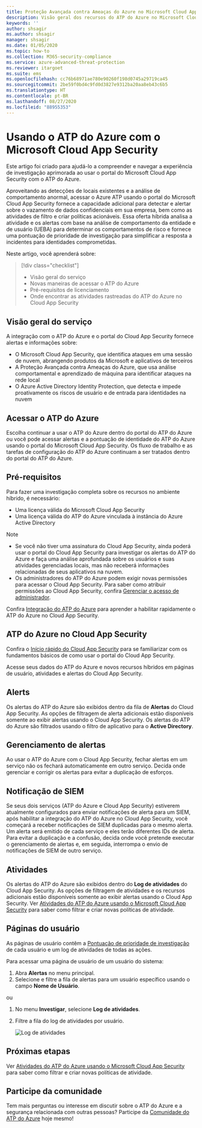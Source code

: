 ```yaml
---
title: Proteção Avançada contra Ameaças do Azure no Microsoft Cloud App Security
description: Visão geral dos recursos do ATP do Azure no Microsoft Cloud App Security.
keywords: ''
author: shsagir
ms.author: shsagir
manager: shsagir
ms.date: 01/05/2020
ms.topic: how-to
ms.collection: M365-security-compliance
ms.service: azure-advanced-threat-protection
ms.reviewer: itargoet
ms.suite: ems
ms.openlocfilehash: cc76b68971ae780e90260f198d0745a29719ca45
ms.sourcegitcommit: 2be59f0bd4c9fd0d3827e9312ba20aa8eb43c6b5
ms.translationtype: HT
ms.contentlocale: pt-BR
ms.lasthandoff: 08/27/2020
ms.locfileid: "88955353"
---
```

# <a name="using-azure-atp-with-microsoft-cloud-app-security"></a>Usando o ATP do Azure com o Microsoft Cloud App Security

Este artigo foi criado para ajudá-lo a compreender e navegar a experiência de investigação aprimorada ao usar o portal do Microsoft Cloud App Security com o ATP do Azure.

Aproveitando as detecções de locais existentes e a análise de comportamento anormal, acessar o Azure ATP usando o portal do Microsoft Cloud App Security fornece a capacidade adicional para detectar e alertar sobre o vazamento de dados confidenciais em sua empresa, bem como as atividades de filtro e criar políticas acionáveis. Essa oferta híbrida analisa a atividade e os alertas com base na análise de comportamento da entidade e de usuário (UEBA) para determinar os comportamentos de risco e fornece uma pontuação de prioridade de investigação para simplificar a resposta a incidentes para identidades comprometidas.

Neste artigo, você aprenderá sobre:

> [!div class="checklist"]
>
> - Visão geral do serviço
> - Novas maneiras de acessar o ATP do Azure
> - Pré-requisitos de licenciamento
> - Onde encontrar as atividades rastreadas do ATP do Azure no Cloud App Security

## <a name="service-overview"></a>Visão geral do serviço

A integração com o ATP do Azure e o portal do Cloud App Security fornece alertas e informações sobre:

- O Microsoft Cloud App Security, que identifica ataques em uma sessão de nuvem, abrangendo produtos da Microsoft e aplicativos de terceiros
- A Proteção Avançada contra Ameaças do Azure, que usa análise comportamental e aprendizado de máquina para identificar ataques na rede local
- O Azure Active Directory Identity Protection, que detecta e impede proativamente os riscos de usuário e de entrada para identidades na nuvem

## <a name="access-azure-atp"></a>Acessar o ATP do Azure

Escolha continuar a usar o ATP do Azure dentro do portal do ATP do Azure ou você pode acessar alertas e a pontuação de identidade do ATP do Azure usando o portal do Microsoft Cloud App Security. Os fluxo de trabalho e as tarefas de configuração do ATP do Azure continuam a ser tratados dentro do portal do ATP do Azure.

## <a name="prerequisites"></a>Pré-requisitos

Para fazer uma investigação completa sobre os recursos no ambiente híbrido, é necessário:

- Uma licença válida do Microsoft Cloud App Security
- Uma licença válida do ATP do Azure vinculada à instância do Azure Active Directory

>[!NOTE]
>
> - Se você não tiver uma assinatura do Cloud App Security, ainda poderá usar o portal do Cloud App Security para investigar os alertas do ATP do Azure e faça uma análise aprofundada sobre os usuários e suas atividades gerenciadas locais, mas não receberá informações relacionadas de seus aplicativos na nuvem.
> - Os administradores do ATP do Azure podem exigir novas permissões para acessar o Cloud App Security. Para saber como atribuir permissões ao Cloud App Security, confira [Gerenciar o acesso de administrador](/cloud-app-security/manage-admins).

Confira [Integração do ATP do Azure](/cloud-app-security/aatp-integration) para aprender a habilitar rapidamente o ATP do Azure no Cloud App Security.

## <a name="azure-atp-in-cloud-app-security"></a>ATP do Azure no Cloud App Security

Confira o [Início rápido do Cloud App Security](/cloud-app-security/getting-started-with-cloud-app-security) para se familiarizar com os fundamentos básicos de como usar o portal do Cloud App Security.

Acesse seus dados do ATP do Azure e novos recursos híbridos em páginas de usuário, atividades e alertas do Cloud App Security.

## <a name="alerts"></a>Alerts

Os alertas do ATP do Azure são exibidos dentro da fila de **Alertas** do Cloud App Security. As opções de filtragem de alerta adicionais estão disponíveis somente ao exibir alertas usando o Cloud App Security. Os alertas do ATP do Azure são filtrados usando o filtro de aplicativo para o **Active Directory**.

## <a name="alert-management"></a>Gerenciamento de alertas

Ao usar o ATP do Azure com o Cloud App Security, fechar alertas em um serviço não os fechará automaticamente em outro serviço. Decida onde gerenciar e corrigir os alertas para evitar a duplicação de esforços.

## <a name="siem-notification"></a>Notificação de SIEM

Se seus dois serviços (ATP do Azure e Cloud App Security) estiverem atualmente configurados para enviar notificações de alerta para um SIEM, após habilitar a integração do ATP do Azure no Cloud App Security, você começará a receber notificações de SIEM duplicadas para o mesmo alerta. Um alerta será emitido de cada serviço e eles terão diferentes IDs de alerta. Para evitar a duplicação e a confusão, decida onde você pretende executar o gerenciamento de alertas e, em seguida, interrompa o envio de notificações de SIEM de outro serviço.

## <a name="activities"></a>Atividades

Os alertas do ATP do Azure são exibidos dentro do **Log de atividades** do Cloud App Security. As opções de filtragem de atividades e os recursos adicionais estão disponíveis somente ao exibir alertas usando o Cloud App Security. Ver [Atividades do ATP do Azure usando o Microsoft Cloud App Security](atp-activities-filtering-mcas.md) para saber como filtrar e criar novas políticas de atividade.

## <a name="user-pages"></a>Páginas do usuário

As páginas de usuário contêm a [Pontuação de prioridade de investigação](/cloud-app-security/tutorial-ueba) de cada usuário e um log de atividades de todas as ações.

Para acessar uma página de usuário de um usuário do sistema:
1. Abra **Alertas** no menu principal.
1. Selecione e filtre a fila de alertas para um usuário específico usando o campo **Nome de Usuário**.

 ou

1. No menu **Investigar**, selecione **Log de atividades**.
1. Filtre a fila do log de atividades por usuário.

    ![Log de atividades](media/atp-mcas-activity-filter.png)

## <a name="next-steps"></a>Próximas etapas

Ver [Atividades do ATP do Azure usando o Microsoft Cloud App Security](atp-activities-filtering-mcas.md) para saber como filtrar e criar novas políticas de atividade.

## <a name="join-the-community"></a>Participe da comunidade

Tem mais perguntas ou interesse em discutir sobre o ATP do Azure e a segurança relacionada com outras pessoas? Participe da [Comunidade do ATP do Azure](https://techcommunity.microsoft.com/t5/Azure-Advanced-Threat-Protection/bd-p/AzureAdvancedThreatProtection) hoje mesmo!